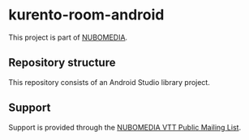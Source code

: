 kurento-room-android
=================

This project is part of [NUBOMEDIA](http://www.nubomedia.eu).

Repository structure
--------------------
This repository consists of an Android Studio library project.


Support
-------
Support is provided through the [NUBOMEDIA VTT Public Mailing List](https://groups.google.com/forum/#!forum/nubomedia-vtt).

